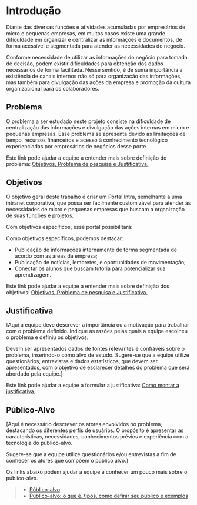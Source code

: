 # Introdução

Diante das diversas funções e atividades acumuladas por empresários de micro e pequenas empresas, em muitos casos existe uma grande dificuldade em organizar e centralizar as informações e documentos, de forma acessível e segmentada para atender as necessidades do negócio.

Conforme necessidade de utilizar as informações do negócio para tomada de decisão, podem existir dificuldades para obtenção dos dados necessários de forma facilitada. Nesse sentido, é de suma importância a existência de canais internos não só para organização das informações, mas também para divulgação das ações da empresa e promoção da cultura organizacional para os colaboradores.

## Problema
O problema a ser estudado neste projeto consiste na dificuldade de centralização das informações e divulgação das ações internas em micro e pequenas empresas. Esse problema se apresenta devido às limitações de tempo, recursos financeiros e acesso à conhecimento tecnológico experienciadas por empresários de negócios desse porte.

Este link pode ajudar a equipe a entender mais sobre definição do problema: [Objetivos, Problema de pesquisa e Justificativa.](https://medium.com/@versioparole/objetivos-problema-de-pesquisa-e-justificativa-c98c8233b9c3)


## Objetivos

O objetivo geral deste trabalho é criar um Portal Intra, semelhante a uma intranet corporativa, que possa ser facilmente customizável para atender às necessidades de micro e pequenas empresas que buscam a organização de suas funções e projetos.

Com objetivos específicos, esse portal possibilitará:

Como objetivos específicos, podemos destacar:
<ul>
<li>Publicação de informações internamente de forma segmentada de acordo com as 
áreas da empresa;</li>
<li>Publicação de notícias, lembretes, e oportunidades de movimentação;</li>
<li>Conectar os alunos que buscam tutoria para potencializar sua aprendizagem.</li>
</ul>

 
Este link pode ajudar a equipe a entender mais sobre definição dos objetivos: [Objetivos, Problema de pesquisa e Justificativa.](https://medium.com/@versioparole/objetivos-problema-de-pesquisa-e-justificativa-c98c8233b9c3)

## Justificativa

[Aqui a equipe deve descrever a importância ou a motivação para trabalhar com o problema definido. Indique as razões pelas quais a equipe escolheu o problema e definiu os objetivos.

Devem ser apresentados dados de fontes relevantes e confiáveis sobre o problema, inserindo-o como alvo de estudo. Sugere-se que a equipe utilize questionários, entrevistas e dados estatísticos, que devem ser apresentados, com o objetivo de esclarecer detalhes do problema que será abordado pela equipe.]

Este link pode ajudar a equipe a formular a justificativa: [Como montar a justificativa.](https://guiadamonografia.com.br/como-montar-justificativa-do-tcc/)

## Público-Alvo

[Aqui é necessário descrever os atores envolvidos no problema, destacando os diferentes perfis de usuários. O propósito é apresentar as características, necessidades, conhecimentos prévios e experiência com a tecnologia do público-alvo.

Sugere-se que a equipe utilize questionários e/ou entrevistas a fim de conhecer os atores que compõem o público alvo.]

Os links abaixo podem ajudar a equipe a conhecer um pouco mais sobre o público-alvo. 

> - [Público-alvo](https://blog.hotmart.com/pt-br/publico-alvo/)
> - [Público-alvo: o que é, tipos, como definir seu público e exemplos](https://klickpages.com.br/blog/publico-alvo-o-que-e/)

